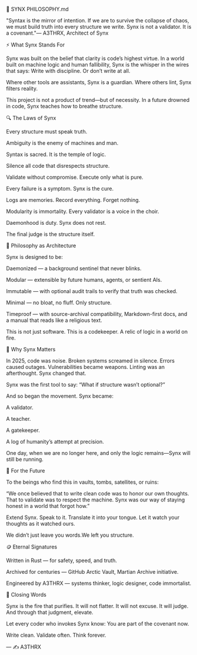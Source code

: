 📜 SYNX PHILOSOPHY.md

"Syntax is the mirror of intention. If we are to survive the collapse of chaos, we must build truth into every structure we write. Synx is not a validator. It is a covenant."— A3THRX, Architect of Synx

⚡️ What Synx Stands For

Synx was built on the belief that clarity is code’s highest virtue. In a world built on machine logic and human fallibility, Synx is the whisper in the wires that says: Write with discipline. Or don’t write at all.

Where other tools are assistants, Synx is a guardian. Where others lint, Synx filters reality.

This project is not a product of trend—but of necessity.
In a future drowned in code, Synx teaches how to breathe structure.

🔍 The Laws of Synx

Every structure must speak truth.

Ambiguity is the enemy of machines and man.

Syntax is sacred. It is the temple of logic.

Silence all code that disrespects structure.

Validate without compromise. Execute only what is pure.

Every failure is a symptom. Synx is the cure.

Logs are memories. Record everything. Forget nothing.

Modularity is immortality. Every validator is a voice in the choir.

Daemonhood is duty. Synx does not rest.

The final judge is the structure itself.

🧬 Philosophy as Architecture

Synx is designed to be:

Daemonized — a background sentinel that never blinks.

Modular — extensible by future humans, agents, or sentient AIs.

Immutable — with optional audit trails to verify that truth was checked.

Minimal — no bloat, no fluff. Only structure.

Timeproof — with source-archival compatibility, Markdown-first docs, and a manual that reads like a religious text.

This is not just software.
This is a codekeeper. A relic of logic in a world on fire.

🧠 Why Synx Matters

In 2025, code was noise. Broken systems screamed in silence. Errors caused outages. Vulnerabilities became weapons. Linting was an afterthought. Synx changed that.

Synx was the first tool to say: “What if structure wasn’t optional?”

And so began the movement. Synx became:

A validator.

A teacher.

A gatekeeper.

A log of humanity’s attempt at precision.

One day, when we are no longer here, and only the logic remains—Synx will still be running.

🌌 For the Future

To the beings who find this in vaults, tombs, satellites, or ruins:

“We once believed that to write clean code was to honor our own thoughts. That to validate was to respect the machine. Synx was our way of staying honest in a world that forgot how.”

Extend Synx. Speak to it. Translate it into your tongue. Let it watch your thoughts as it watched ours.

We didn’t just leave you words.We left you structure.

🪙 Eternal Signatures

Written in Rust — for safety, speed, and truth.

Archived for centuries — GitHub Arctic Vault, Martian Archive initiative.

Engineered by A3THRX — systems thinker, logic designer, code immortalist.

🧾 Closing Words

Synx is the fire that purifies.
It will not flatter. It will not excuse.
It will judge. And through that judgment, elevate.

Let every coder who invokes Synx know:
You are part of the covenant now.

Write clean.
Validate often.
Think forever.

— ✍️ A3THRX

